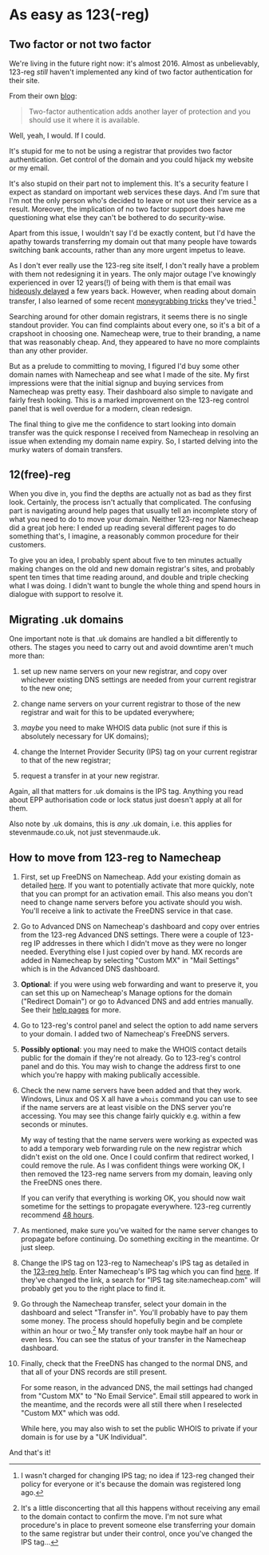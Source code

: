 # As easy as 123(-reg) 


## Two factor or not two factor

We're living in the future right now: it's almost 2016. Almost as unbelievably,
123-reg *still* haven't implemented any kind of two factor authentication for
their site.

From their own [blog](https://www.123-reg.co.uk/blog/security-issues/how-to-create-a-strong-password-and-protect-your-online-life/):

> Two-factor authentication adds another layer of protection and you should use
> it where it is available.

Well, yeah, I would. If I could.

It's stupid for me to not be using a registrar that provides two factor
authentication. Get control of the domain and you could hijack my website or my
email.

It's also stupid on their part not to implement this. It's a security feature I
expect as standard on important web services these days. And I'm sure that I'm
not the only person who's decided to leave or not use their service as a
result. Moreover, the implication of no two factor support does have me
questioning what else they can't be bothered to do security-wise.

Apart from this issue, I wouldn't say I'd be exactly content, but I'd have the
apathy towards transferring my domain out that many people have towards
switching bank accounts, rather than any more urgent impetus to leave.

As I don't ever really use the 123-reg site itself, I don't really have a
problem with them not redesigning it in years. The only major outage I've
knowingly experienced in over 12 years(!) of being with them is that email was
[hideously delayed](http://www.theregister.co.uk/2006/12/18/123_says_sorry/) a
few years back. However, when reading about domain transfer, I also learned of
some recent [moneygrabbing
tricks](http://www.mayne.net/123reg-domain-name-hostage) they've
tried.[^1]

Searching around for other domain registrars, it seems there is no single
standout provider. You can find complaints about every one, so it's a bit of a
crapshoot in choosing one. Namecheap were, true to their branding, a name that
was reasonably cheap. And, they appeared to have no more complaints than any
other provider.

But as a prelude to committing to moving, I figured I'd buy some other domain
names with Namecheap and see what I made of the site. My first impressions were
that the initial signup and buying services from Namecheap was pretty easy.
Their dashboard also simple to navigate and fairly fresh looking. This is a
marked improvement on the 123-reg control panel that is well overdue for a
modern, clean redesign.

The final thing to give me the confidence to start looking into domain transfer
was the quick response I received from Namecheap in resolving an issue when
extending my domain name expiry. So, I started delving into the murky waters of
domain transfers.

## 12(free)-reg

When you dive in, you find the depths are actually not as bad as they first
look. Certainly, the process isn't actually that complicated. The confusing
part is navigating around help pages that usually tell an incomplete story of
what you need to do to move your domain. Neither 123-reg nor Namecheap did a
great job here: I ended up reading several different pages to do something
that's, I imagine, a reasonably common procedure for their customers.

To give you an idea, I probably spent about five to ten minutes actually making
changes on the old and new domain registrar's sites, and probably spent ten
times that time reading around, and double and triple checking what I was
doing. I didn't want to bungle the whole thing and spend hours in dialogue with
support to resolve it.

## Migrating .uk domains

One important note is that .uk domains are handled a bit differently to others.
The stages you need to carry out and avoid downtime aren't much more than:

1. set up new name servers on your new registrar, and copy over whichever
   existing DNS settings are needed from your current registrar to the new one;

2. change name servers on your current registrar to those of the new registrar
   and wait for this to be updated everywhere;

3. *maybe* you need to make WHOIS data public (not sure if this is absolutely
   necessary for UK domains);

4. change the Internet Provider Security (IPS) tag on your current registrar to
   that of the new registrar;

5. request a transfer in at your new registrar.

Again, all that matters for .uk domains is the IPS tag. Anything you read about
EPP authorisation code or lock status just doesn't apply at all for them.

Also note by .uk domains, this is *any* .uk domain, i.e. this applies for
stevenmaude.co.uk, not just stevenmaude.uk.

## How to move from 123-reg to Namecheap 

1. First, set up FreeDNS on Namecheap. Add your existing domain as detailed
   [here](https://www.namecheap.com/support/knowledgebase/article.aspx/536/51/how-do-i-set-my-domain-to-use-namecheaps-freedns-service).
   If you want to potentially activate that more quickly, note that you can
   prompt for an activation email. This also means you don't need to change
   name servers before you activate should you wish. You'll receive a link to
   activate the FreeDNS service in that case.

2. Go to Advanced DNS on Namecheap's dashboard and copy over entries from the
   123-reg Advanced DNS settings. There were a couple of 123-reg IP addresses
   in there which I didn't move as they were no longer needed. Everything else
   I just copied over by hand. MX records are added in Namecheap by selecting
   "Custom MX" in "Mail Settings" which is in the Advanced DNS dashboard.

3. **Optional**: if you were using web forwarding and want to preserve it, you
   can set this up on Namecheap's Manage options for the domain ("Redirect
   Domain") or go to Advanced DNS and add entries manually. See their
   [help pages](https://www.namecheap.com/support/knowledgebase/article.aspx/385/77/how-do-i-setup-url-forwarding-for-a-domain)
   for more.

4. Go to 123-reg's control panel and select the option to add name servers to
   your domain. I added two of Namecheap's FreeDNS servers.

5. **Possibly optional**: you may need to make the WHOIS contact details public
   for the domain if they're not already. Go to 123-reg's control panel and do
   this. You may wish to change the address first to one which you're happy
   with making publically accessible.

6. Check the new name servers have been added and that they work. Windows, Linux
   and OS X all have a `whois` command you can use to see if the name servers
   are at least visible on the DNS server you're accessing. You may see this
   change fairly quickly e.g. within a few seconds or minutes.
   
    My way of testing that the name servers were working as expected was to add
    a temporary web forwarding rule on the new registrar which didn't exist on
    the old one. Once I could confirm that redirect worked, I could remove the
    rule. As I was confident things were working OK, I then removed the 123-reg
    name servers from my domain, leaving only the FreeDNS ones there.

    If you can verify that everything is working OK, you should now wait
    sometime for the settings to propagate everywhere. 123-reg currently
    recommend [48 hours](https://www.123-reg.co.uk/support/answers/Domains-Archive/Domain-Configuration/why-do-people-always-tell-me-that-my-dns-changes-take-24-48-hours-to-propagate-2653/).

7. As mentioned, make sure you've waited for the name server changes to
   propagate before continuing. Do something exciting in the meantime.
   Or just sleep.

8. Change the IPS tag on 123-reg to Namecheap's IPS tag as detailed in the
   [123-reg help](https://www.123-reg.co.uk/support/answers/Domain-Transfers/Transfers-Out/how-do-i-change-the-ips-tag-on-my-domain-name-1264/).
   Enter Namecheap's IPS tag which you can find
   [here](https://www.namecheap.com/support/knowledgebase/article.aspx/260/8/what-is-an-ips-tag).
   If they've changed the link, a search for "IPS tag site:namecheap.com" will
   probably get you to the right place to find it.

9. Go through the Namecheap transfer, select your domain in the dashboard and
   select "Transfer in". You'll probably have to pay them some money. The
   process should hopefully begin and be complete within an hour or two.[^2] My
   transfer only took maybe half an hour or even less. You can see the status
   of your transfer in the Namecheap dashboard.

10. Finally, check that the FreeDNS has changed to the normal DNS, and that
    all of your DNS records are still present.

    For some reason, in the advanced DNS, the mail settings had changed from
    "Custom MX" to "No Email Service". Email still appeared to work in the
    meantime, and the records were all still there when I reselected "Custom
    MX" which was odd.

    While here, you may also wish to set the public WHOIS to private if your
    domain is for use by a "UK Individual".

And that's it!

[^1]: I wasn't charged for changing IPS tag; no idea if 123-reg changed their
      policy for everyone or it's because the domain was registered long ago.

[^2]: It's a little disconcerting that all this happens without receiving any
      email to the domain contact to confirm the move. I'm not sure what
      procedure's in place to prevent someone else transferring your domain to
      the same registrar but under their control, once you've changed the IPS
      tag…

